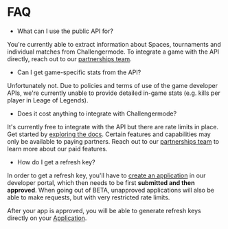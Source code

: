 # FAQ
* What can I use the public API for?


You're currently able to extract information about Spaces, tournaments and individual matches from Challengermode. 
To integrate a game with the API directly, reach out to our [partnerships team](mailto:esports@challengermode.com).

* Can I get game-specific stats from the API?


Unfortunately not. Due to policies and terms of use of the game developer APIs, we're currently unable to provide detailed in-game stats (e.g. kills per player in Leage of Legends).

* Does it cost anything to integrate with Challengermode?


It's currently free to integrate with the API but there are rate limits in place. Get started by [exploring the docs](https://www.challengermode.com/developers/docs). Certain features and capabilities may only be available to paying partners. Reach out to our [partnerships team](mailto:esports@challengermode.com) to learn more about our paid features.

* How do I get a refresh key?


In order to get a refresh key, you'll have to [create an application](https://www.challengermode.com/developers/applications) in our developer portal, which then needs to be first **submitted and then approved**. When going out of BETA, unapproved applications will also be able to make requests, but with very restricted rate limits. 

After your app is approved, you will be able to generate refresh keys directly on your [Application](https://www.challengermode.com/developers/applications).
